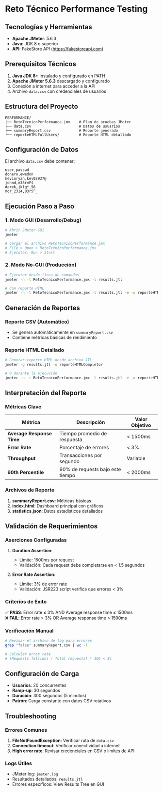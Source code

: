 # Reto Técnico Performance Testing

## Tecnologías y Herramientas

- **Apache JMeter**: 5.6.3
- **Java**: JDK 8 o superior
- **API**: FakeStore API (https://fakestoreapi.com)

## Prerequisitos Técnicos

1. **Java JDK 8+** instalado y configurado en PATH
2. **Apache JMeter 5.6.3** descargado y configurado
3. Conexión a internet para acceder a la API
4. Archivo `data.csv` con credenciales de usuarios

## Estructura del Proyecto

```
PERFORMANCE/
├── RetoTecnicoPerformance.jmx    # Plan de pruebas JMeter
├── data.csv                      # Datos de usuarios
├── summaryReport.csv             # Reporte generado
└── reporteHTMLFullUsers/         # Reporte HTML detallado
```

## Configuración de Datos

El archivo `data.csv` debe contener:
```csv
user,passwd
donero,ewedon
kevinryan,kev02937@
johnd,m38rmF$
derek,jklg*_56
mor_2314,83r5^_
```

## Ejecución Paso a Paso

### 1. Modo GUI (Desarrollo/Debug)
```bash
# Abrir JMeter GUI
jmeter

# Cargar el archivo RetoTecnicoPerformance.jmx
# File > Open > RetoTecnicoPerformance.jmx
# Ejecutar: Run > Start
```

### 2. Modo No-GUI (Producción)
```bash
# Ejecutar desde línea de comandos
jmeter -n -t RetoTecnicoPerformance.jmx -l results.jtl

# Con reporte HTML
jmeter -n -t RetoTecnicoPerformance.jmx -l results.jtl -e -o reporteHTML/
```

## Generación de Reportes

### Reporte CSV (Automático)
- Se genera automáticamente en `summaryReport.csv`
- Contiene métricas básicas de rendimiento

### Reporte HTML Detallado
```bash
# Generar reporte HTML desde archivo JTL
jmeter -g results.jtl -o reporteHTMLCompleto/

# O durante la ejecución
jmeter -n -t RetoTecnicoPerformance.jmx -l results.jtl -e -o reporteHTML/
```

## Interpretación del Reporte

### Métricas Clave

| Métrica | Descripción | Valor Objetivo |
|---------|-------------|----------------|
| **Average Response Time** | Tiempo promedio de respuesta | < 1500ms |
| **Error Rate** | Porcentaje de errores | < 3% |
| **Throughput** | Transacciones por segundo | Variable |
| **90th Percentile** | 90% de requests bajo este tiempo | < 2000ms |

### Archivos de Reporte

1. **summaryReport.csv**: Métricas básicas
2. **index.html**: Dashboard principal con gráficos
3. **statistics.json**: Datos estadísticos detallados

## Validación de Requerimientos

### Aserciones Configuradas

1. **Duration Assertion**: 
   - Límite: 1500ms por request
   - Validación: Cada request debe completarse en < 1.5 segundos

2. **Error Rate Assertion**:
   - Límite: 3% de error rate
   - Validación: JSR223 script verifica que errores < 3%

### Criterios de Éxito

✅ **PASS**: Error rate ≤ 3% AND Average response time ≤ 1500ms  
❌ **FAIL**: Error rate > 3% OR Average response time > 1500ms

### Verificación Manual

```bash
# Revisar el archivo de log para errores
grep "false" summaryReport.csv | wc -l

# Calcular error rate
# (Requests fallidos / Total requests) * 100 < 3%
```

## Configuración de Carga

- **Usuarios**: 20 concurrentes
- **Ramp-up**: 30 segundos
- **Duración**: 300 segundos (5 minutos)
- **Patrón**: Carga constante con datos CSV rotativos

## Troubleshooting

### Errores Comunes

1. **FileNotFoundException**: Verificar ruta de `data.csv`
2. **Connection timeout**: Verificar conectividad a internet
3. **High error rate**: Revisar credenciales en CSV o límites de API

### Logs Útiles

- JMeter log: `jmeter.log`
- Resultados detallados: `results.jtl`
- Errores específicos: View Results Tree en GUI